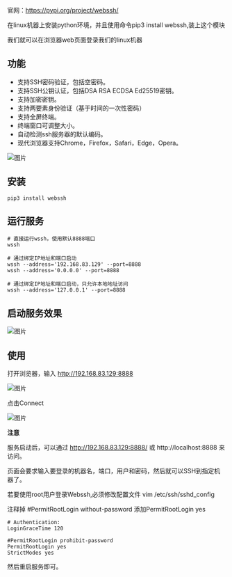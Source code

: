 官网：https://pypi.org/project/webssh/

在linux机器上安装python环境，并且使用命令pip3 install webssh,装上这个模块

我们就可以在浏览器web页面登录我们的linux机器

## 功能

- 支持SSH密码验证，包括空密码。
- 支持SSH公钥认证，包括DSA RSA ECDSA Ed25519密钥。
- 支持加密密钥。
- 支持两要素身份验证（基于时间的一次性密码）
- 支持全屏终端。
- 终端窗口可调整大小。
- 自动检测ssh服务器的默认编码。
- 现代浏览器支持Chrome，Firefox，Safari，Edge，Opera。

![图片](https://mmbiz.qpic.cn/mmbiz_png/tuSaKc6SfPpGibgkzvpuDibiawp3MAUSWw2nay0icADAceaEib88Sqkv3g8mPFUjAZm4YVSaIrzep1iaTCYlXYKpGGVA/640?wx_fmt=png&tp=webp&wxfrom=5&wx_lazy=1&wx_co=1)

## 安装

```
pip3 install webssh
```

## 运行服务

```
# 直接运行wssh，使用默认8888端口
wssh

# 通过绑定IP地址和端口启动
wssh --address='192.168.83.129' --port=8888
wssh --address='0.0.0.0' --port=8888

# 通过绑定IP地址和端口启动，只允许本地地址访问
wssh --address='127.0.0.1' --port=8888
```

## 启动服务效果

![图片](https://mmbiz.qpic.cn/mmbiz_png/tuSaKc6SfPpGibgkzvpuDibiawp3MAUSWw2YJ4cBJ7xsQj9qTZTXYNqn5xLSkxZfytTuEXQymFYSMalEnylgpGKpw/640?wx_fmt=png&tp=webp&wxfrom=5&wx_lazy=1&wx_co=1)

## 使用

打开浏览器，输入 http://192.168.83.129:8888

![图片](https://mmbiz.qpic.cn/mmbiz_png/tuSaKc6SfPpGibgkzvpuDibiawp3MAUSWw2zs0QdZ3oBTTPVCKxN5qqEQpRgDz341UqPPdpic9e3cDEnqwl8Bjexaw/640?wx_fmt=png&tp=webp&wxfrom=5&wx_lazy=1&wx_co=1)

点击Connect

![图片](https://mmbiz.qpic.cn/mmbiz_png/tuSaKc6SfPpGibgkzvpuDibiawp3MAUSWw2GghIB2giceMbBk81JVckbKcvicia2R4ZH4At2HSwj6JiaBRpZOcu4oBgMA/640?wx_fmt=png&tp=webp&wxfrom=5&wx_lazy=1&wx_co=1)

**注意**

服务启动后，可以通过 http://192.168.83.129:8888/ 或 http://localhost:8888 来访问。

页面会要求输入要登录的机器名，端口，用户和密码，然后就可以SSH到指定机器了。

若要使用root用户登录Webssh,必须修改配置文件 vim /etc/ssh/sshd_config

注释掉 #PermitRootLogin without-password 添加PermitRootLogin yes

```
# Authentication:
LoginGraceTime 120

#PermitRootLogin prohibit-password
PermitRootLogin yes
StrictModes yes
```

然后重启服务即可。